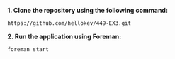 
**1. Clone the repository using the following command:**
   ```
   https://github.com/hellokev/449-EX3.git
   ```

**2. Run the application using Foreman:**
   ```
   foreman start
   ```
